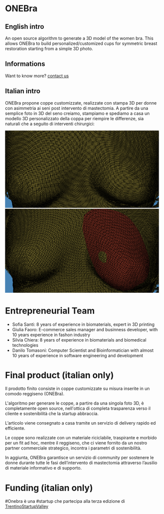 # ONEBra

## English intro

An open source algorithm to generate a 3D model of the women bra. This allows ONEBra to build personalized/customized cups for symmetric breast restoration starting from a simple 3D photo.

## Informations

Want to know more? [contact us](mailto:santisofia.1992@gmail.com)

## Italian intro

ONEBra propone coppe customizzate, realizzate con stampa 3D per donne con asimmetria ai seni post intervento di mastectomia.
A partire da una semplice foto in 3D del seno creiamo, stampiamo e spediamo a casa un modello 3D personalizzato della coppa per riempire le differenze, sia naturali che a seguito di interventi chirurgici:

![](img/1-before.png)
 ![](img/1-after.png)

# Entrepreneurial Team

- Sofia Santi: 8 years of experience in biomaterials, expert in 3D printing
- Giulia Faoro: E-commerce sales manager and businness developer, with 10 years experience in fashon industry
- Silvia Chiera: 8 years of experience in biomaterials and biomedical technologies
- Danilo Tomasoni: Computer Scientist and Bioinformatician with almost 10 years of experience in software engineering and development

# Final product (italian only)

Il prodotto finito consiste in coppe customizzate su misura inserite in un comodo reggiseno (ONEBra).

L'algoritmo per generare le coppe, a partire da una singola foto 3D, è completamente open source, nell'ottica di completa trasparenza verso il cliente e sostenibilità che la startup abbraccia. 

L’articolo viene consegnato a casa tramite un servizio di delivery rapido ed efficiente.

Le coppe sono realizzate con un materiale riciclabile, traspirante e morbido per un fit ad hoc, mentre il reggiseno, che ci viene fornito da un nostro partner commerciale strategico, incontra i parametri di sostenibilità.

In aggiunta, ONEBra garantisce un servizio di community per sostenere le donne durante tutte le fasi dell’intervento di mastectomia attraverso l’ausilio di materiale informativo e di supporto.

# Funding (italian only)

#Onebra è una #startup che partecipa alla terza edizione di [TrentinoStartupValley](https://trentinostartupvalley.it/) 
